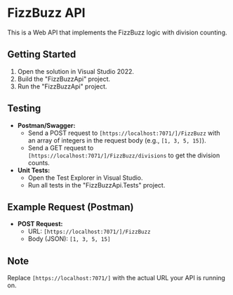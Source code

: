 # FizzBuzz API

This is a Web API that implements the FizzBuzz logic with division counting.

## Getting Started

1.  Open the solution in Visual Studio 2022.
2.  Build the "FizzBuzzApi" project.
3.  Run the "FizzBuzzApi" project.

## Testing

* **Postman/Swagger:**
    * Send a POST request to `[https://localhost:7071/]/FizzBuzz` with an array of integers in the request body (e.g., `[1, 3, 5, 15]`).
    * Send a GET request to `[https://localhost:7071/]/FizzBuzz/divisions` to get the division counts.
* **Unit Tests:**
    * Open the Test Explorer in Visual Studio.
    * Run all tests in the "FizzBuzzApi.Tests" project.

## Example Request (Postman)

* **POST Request:**
    * URL: `[https://localhost:7071/]/FizzBuzz`
    * Body (JSON): `[1, 3, 5, 15]`

## Note

Replace `[https://localhost:7071/]` with the actual URL your API is running on.